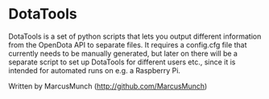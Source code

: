# DotaTools
DotaTools is a set of python scripts that lets you output different information from the OpenDota API to separate files. It requires a config.cfg file that currently needs to be manually generated, but later on there will be a separate script to set up DotaTools for different users etc., since it is intended for automated runs on e.g. a Raspberry Pi.

Written by MarcusMunch (http://github.com/MarcusMunch)
